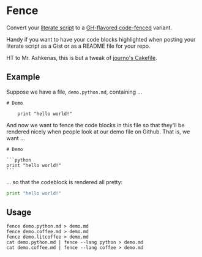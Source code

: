 Fence
=====

Convert your [literate script](http://ashkenas.com/literate-coffeescript/) to
a [GH-flavored code-fenced](https://help.github.com/articles/github-flavored-markdown) variant. 

Handy if you want to have your code blocks highlighted when posting 
your literate script as a Gist or as a README file for your repo.

HT to Mr. Ashkenas, this is but a tweak of [journo's Cakefile](https://github.com/jashkenas/journo/blob/master/Cakefile).


## Example

Suppose we have a file, `demo.python.md`, containing ...

    # Demo

        print "hello world!"

And now we want to fence the code blocks in this file so that they'll be rendered
nicely when people look at our demo file on Github. That is, we want ...

    # Demo

    ```python
    print "hello world!"
    ```

... so that the codeblock is rendered all pretty:

```python
print "hello world!"
```


## Usage

    fence demo.python.md > demo.md
    fence demo.coffee.md > demo.md
    fence demo.litcoffee > demo.md
    cat demo.python.md | fence --lang python > demo.md
    cat demo.coffee.md | fence --lang coffee > demo.md

